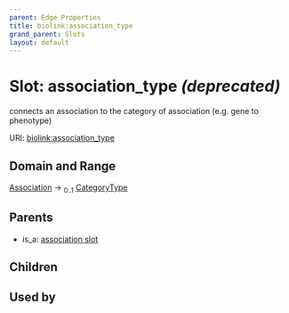 ```yaml
---
parent: Edge Properties
title: biolink:association_type
grand_parent: Slots
layout: default
---
```


# Slot: association_type _(deprecated)_


connects an association to the category of association (e.g. gene to phenotype)

URI: [biolink:association_type](https://w3id.org/biolink/vocab/association_type)

## Domain and Range

[Association](Association.md) ->  <sub>0..1</sub> [CategoryType](types/CategoryType.md)

## Parents

 *  is_a: [association slot](association_slot.md)

## Children


## Used by

